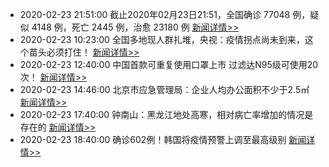 - 2020-02-23 21:51:00  截止2020年02月23日21:51，全国确诊 77048 例，疑似 4148 例，死亡 2445 例，治愈 23180 例  [新闻详情>>](https://github.com/AlbertGithubHome/ChineseVictory/blob/master/PneumoniaMap/20200223215100.jpg)
- 2020-02-23 10:23:00  全国多地现人群扎堆，央视：疫情拐点尚未到来，这个苗头必须打住！  [新闻详情>>](https://new.qq.com/rain/a/20200223A0746800)
- 2020-02-23 12:40:00  中国首款可重复使用口罩上市 过滤达N95级可使用20次！  [新闻详情>>](https://new.qq.com/omn/20200223/20200223A0A89U00.html)
- 2020-02-23 14:46:00  北京市应急管理局：企业人均办公面积不少于2.5㎡  [新闻详情>>](http://finance.sina.com.cn/china/dfjj/2020-02-23/doc-iimxyqvz5172380.shtml)
- 2020-02-23 17:40:00  钟南山：黑龙江地处高寒，相对病亡率增加的情况是存在的  [新闻详情>>](http://news.sina.com.cn/c/2020-02-23/doc-iimxyqvz5128569.shtml)
- 2020-02-23 18:40:00  确诊602例！韩国将疫情预警上调至最高级别  [新闻详情>>](https://finance.sina.cn/2020-02-23/detail-iimxxstf3780291.d.html)

